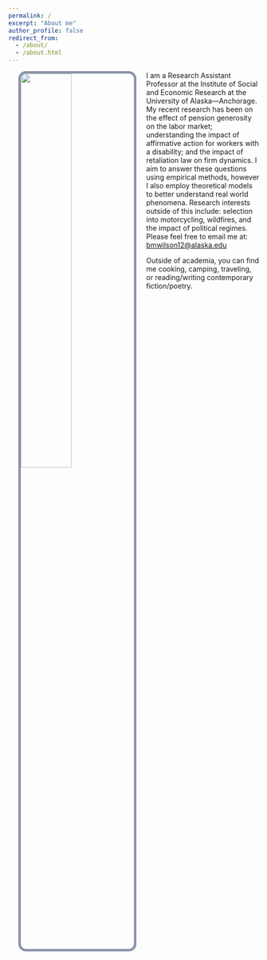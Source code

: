 ```yaml
---
permalink: /
excerpt: "About me"
author_profile: false
redirect_from: 
  - /about/
  - /about.html
---
```


<style>
    /* Center-align the text */
    .center-text {
      text-align: center;
    }
</style>

<style type="text/css">

.page {
    width: 100%;
    float: right;
    margin-right: 0;
    padding-left: 0;
    padding-right: 0;
    font-size: 22px;
}

</style>

<img 
  style="float: left; margin: 0px 20px; border-radius: 15px; border: 5px solid #8c94aa; background: url('./images/grad-photo-final-low-res.jpg')"
  src="./images/grad-photo-final.jpg"
  width="45%">

I am a Research Assistant Professor at the Institute of Social and Economic Research at the University of Alaska&mdash;Anchorage. My recent research has been on the effect of pension generosity on the labor market; understanding the impact of affirmative action for workers with a disability; and the impact of retaliation law on firm dynamics. I aim to answer these questions using empirical methods, however I also employ theoretical models to better understand real world phenomena. Research interests outside of this include: selection into motorcycling, wildfires, and the impact of political regimes. Please feel free to email me at: <a style = "color: #2b3742" href = "mailto: bmwilson12@alaska.edu">bmwilson12@alaska.edu</a>

Outside of academia, you can find me cooking, camping, traveling, or reading/writing contemporary fiction/poetry.

